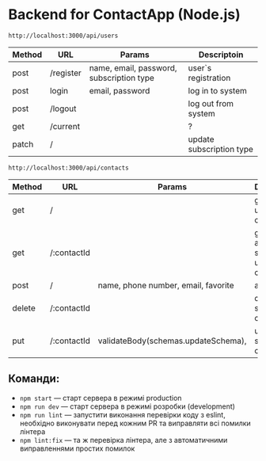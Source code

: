 # Backend for ContactApp (Node.js)

`http://localhost:3000/api/users`

| Method | URL       | Params                                   | Descriptoin              |
| ------ | --------- | ---------------------------------------- | ------------------------ |
| post   | /register | name, email, password, subscription type | user`s registration      |
| post   | login     | email, password                          | log in to system         |
| post   | /logout   |                                          | log out from system      |
| get    | /current  |                                          | ?                        |
| patch  | /         |                                          | update subscription type |

`http://localhost:3000/api/contacts`

| Method | URL         | Params                              | Descriptoin                            |
| ------ | ----------- | ----------------------------------- | -------------------------------------- |
| get    | /           |                                     | get all user`s contacts                |
| get    | /:contactId |                                     | get info about specific user`s contact |
| post   | /           | name, phone number, email, favorite | add contact                            |
| delete | /:contactId |                                     | delete specific contact                |
| put    | /:contactId | validateBody(schemas.updateSchema), | update specific contact                |

## Команди:

- `npm start` &mdash; старт сервера в режимі production
- `npm run dev` &mdash; старт сервера в режимі розробки (development)
- `npm run lint` &mdash; запустити виконання перевірки коду з eslint, необхідно виконувати перед кожним PR та виправляти всі помилки лінтера
- `npm lint:fix` &mdash; та ж перевірка лінтера, але з автоматичними виправленнями простих помилок
